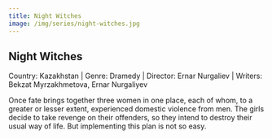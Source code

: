 ```yaml
---
title: Night Witches
image: /img/series/night-witches.jpg
---
```


## Night Witches

Country: Kazakhstan | Genre: Dramedy | Director: Ernar Nurgaliev | Writers: Bekzat Myrzakhmetova, Ernar Nurgaliyev

Once fate brings together three women in one place, each of whom, to a greater or lesser extent, experienced domestic violence from men. The girls decide to take revenge on their offenders, so they intend to destroy their usual way of life. But implementing this plan is not so easy.
